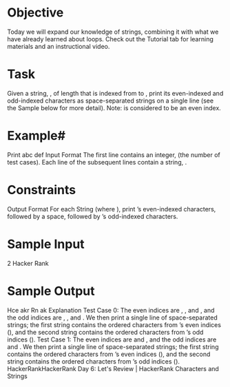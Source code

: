 # Objective
Today we will expand our knowledge of strings, combining it with what we have already learned about loops. Check out the Tutorial tab for learning materials and an instructional video.
# Task
Given a string, , of length that is indexed from to , print its even-indexed and odd-indexed characters as space-separated strings on a single line (see the Sample below for more detail).
Note: is considered to be an even index.
# Example#
Print abc def
Input Format
The first line contains an integer, (the number of test cases).
Each line of the subsequent lines contain a string, .
# Constraints
Output Format
For each String (where ), print ’s even-indexed characters, followed by a space, followed by ’s odd-indexed characters.
# Sample Input
2
Hacker
Rank
# Sample Output
Hce akr
Rn ak
Explanation
Test Case 0:
The even indices are , , and , and the odd indices are , , and . We then print a single line of space-separated strings; the first string contains the ordered characters from ’s even indices (), and the second string contains the ordered characters from ’s odd indices ().
Test Case 1:
The even indices are and , and the odd indices are and . We then print a single line of space-separated strings; the first string contains the ordered characters from ’s even indices (), and the second string contains the ordered characters from ’s odd indices ().
HackerRankHackerRank
Day 6: Let's Review | HackerRank
Characters and Strings